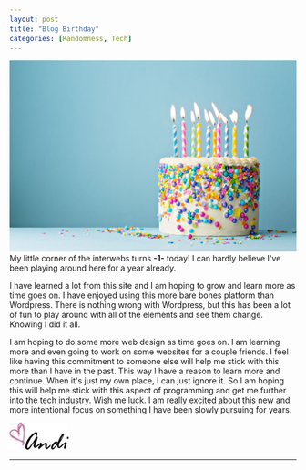 ```yaml
---
layout: post
title: "Blog Birthday"
categories: [Randomness, Tech]
---
```

![cake](/images/cake.jpeg)
My little corner of the interwebs turns **-1-** today! I can hardly believe I've been playing around here for a year already. 

I have learned a lot from this site and I am hoping to grow and learn more as time goes on. I have enjoyed using this more bare bones platform than Wordpress. There is nothing wrong with Wordpress, but this has been a lot of fun to play around with all of the elements and see them change. Knowing I did it all. 

I am hoping to do some more web design as time goes on. I am learning more and even going to work on some websites for a couple friends. I feel like having this commitment to someone else will help me stick with this more than I have in the past. This way I have a reason to learn more and continue. When it's just my own place, I can just ignore it. So I am hoping this will help me stick with this aspect of programming and get me further into the tech industry. Wish me luck. I am really excited about this new and more intentional focus on something I have been slowly pursuing for years.

![Andi](/images/andi.jpg)

----